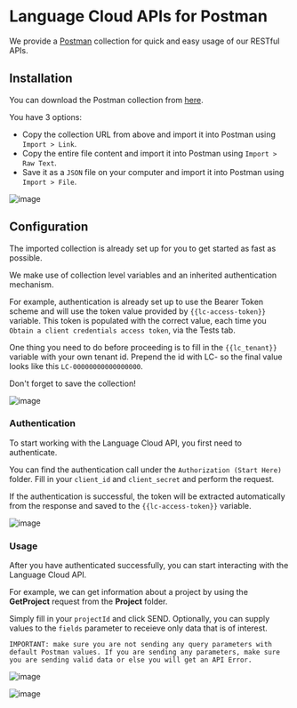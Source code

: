 # Language Cloud APIs for Postman

We provide a [Postman](https://www.postman.com/) collection for quick and easy usage of our RESTful APIs.

## Installation

You can download the Postman collection from [here](https://github.com/sdl/language-cloud-public-api-postman/blob/develop/postmanCollection.json?raw=true).

You have 3 options:
* Copy the collection URL from above and import it into Postman using `Import > Link`.
* Copy the entire file content and import it into Postman using `Import > Raw Text`.
* Save it as a `JSON` file on your computer and import it into Postman using `Import > File`.

![image](https://user-images.githubusercontent.com/10993097/118100979-c343a000-b3df-11eb-9a1c-e404f662b269.png)

## Configuration

The imported collection is already set up for you to get started as fast as possible. 

We make use of collection level variables and an inherited authentication mechanism.

For example, authentication is already set up to use the Bearer Token scheme and will use the token value provided by `{{lc-access-token}}` variable. This token is populated with the correct value, each time you `Obtain a client credentials access token`, via the Tests tab.

One thing you need to do before proceeding is to fill in the `{{lc_tenant}}` variable with your own tenant id. Prepend the id with LC- so the final value looks like this `LC-00000000000000000`.

Don't forget to save the collection!

![image](https://user-images.githubusercontent.com/10993097/118111273-250a0700-b3ec-11eb-910b-23cfd490695a.png)


### Authentication
To start working with the Language Cloud API, you first need to authenticate. 

You can find the authentication call under the `Authorization (Start Here)` folder. Fill in your `client_id` and `client_secret` and perform the request.

If the authentication is successful, the token will be extracted automatically from the response and saved to the `{{lc-access-token}}` variable.

![image](https://user-images.githubusercontent.com/10993097/118103532-b1173100-b3e2-11eb-97c0-92df2f3794ec.png)

### Usage

After you have authenticated successfully, you can start interacting with the Language Cloud API.

For example, we can get information about a project by using the **GetProject** request from the **Project** folder.

Simply fill in your `projectId` and click SEND. Optionally, you can supply values to the `fields` parameter to receieve only data that is of interest.

`IMPORTANT: make sure you are not sending any query parameters with default Postman values. If you are sending any parameters, make sure you are sending valid data or else you will get an API Error.`

![image](https://user-images.githubusercontent.com/10993097/119813507-09295980-bef2-11eb-970e-42119cf4ffd8.png)

![image](https://user-images.githubusercontent.com/10993097/118110695-68b04100-b3eb-11eb-8356-5bd6e21185c8.png)


